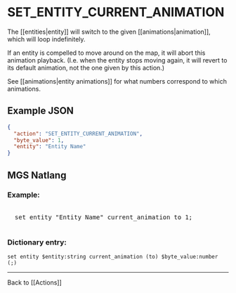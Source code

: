 # SET_ENTITY_CURRENT_ANIMATION

The [[entities|entity]] will switch to the given [[animations|animation]], which will loop indefinitely.

If an entity is compelled to move around on the map, it will abort this animation playback. (I.e. when the entity stops moving again, it will revert to its default animation, not the one given by this action.)

See [[animations|entity animations]] for what numbers correspond to which animations.

## Example JSON

```json
{
  "action": "SET_ENTITY_CURRENT_ANIMATION",
  "byte_value": 1,
  "entity": "Entity Name"
}
```

## MGS Natlang

### Example:

<pre class="HyperMD-codeblock mgs">

  <span class="verb">set</span> <span class="sigil">entity</span> <span class="string">"Entity Name"</span> <span class="target">current_animation</span> <span class="operator">to</span> <span class="number">1</span><span class="terminator">;</span>

</pre>

### Dictionary entry:

```
set entity $entity:string current_animation (to) $byte_value:number (;)
```

---

Back to [[Actions]]
